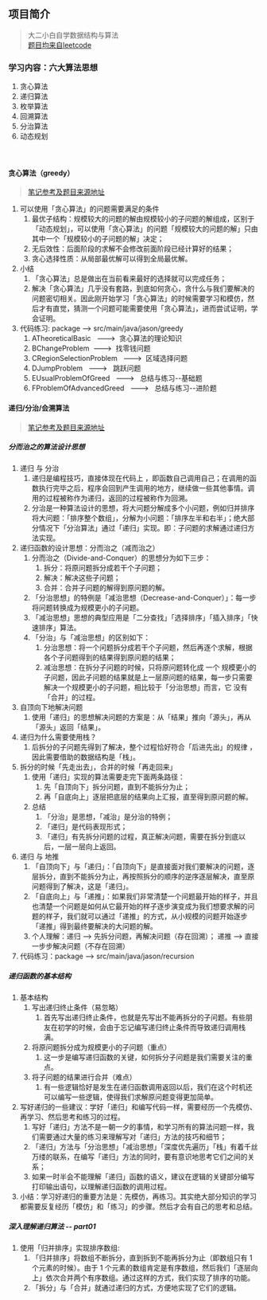 ## 项目简介

> 大二小白自学数据结构与算法 <br>
> [题目均来自leetcode](https://leetcode.cn/)

### 学习内容：六大算法思想

1. 贪心算法
2. 递归算法
3. 枚举算法
4. 回溯算法
5. 分治算法
6. 动态规划
   <br>
   <br>
   <br>

#### 贪心算法（greedy）

> [笔记参考及题目来源地址](https://leetcode.cn/leetbook/read/greedy/r28jah/)

1. 可以使用「贪心算法」的问题需要满足的条件
    1. 最优子结构：规模较大的问题的解由规模较小的子问题的解组成，区别于「动态规划」，可以使用「贪心算法」的问题「规模较大的问题的解」只由其中一个「规模较小的子问题的解」决定；
    2. 无后效性：后面阶段的求解不会修改前面阶段已经计算好的结果；
    3. 贪心选择性质：从局部最优解可以得到全局最优解。
2. 小结
    1. 「贪心算法」总是做出在当前看来最好的选择就可以完成任务；
    2. 解决「贪心算法」几乎没有套路，到底如何贪心，贪什么与我们要解决的问题密切相关。因此刚开始学习「贪心算法」的时候需要学习和模仿，然后才有直觉，猜测一个问题可能需要使用「贪心算法」，进而尝试证明，学会证明。
3. 代码练习: package --> src/main/java/jason/greedy
    1. ATheoreticalBasic &nbsp;&nbsp;--->&nbsp;&nbsp;贪心算法的理论知识
    2. BChangeProblem&nbsp;&nbsp;--->&nbsp;&nbsp;找零钱问题
    3. CRegionSelectionProblem &nbsp;&nbsp;--->&nbsp;&nbsp;区域选择问题
    4. DJumpProblem &nbsp;&nbsp;--->&nbsp;&nbsp; 跳跃问题
    5. EUsualProblemOfGreed &nbsp;&nbsp;--->&nbsp;&nbsp; 总结与练习--基础题
    6. FProblemOfAdvancedGreed &nbsp;&nbsp;--->&nbsp;&nbsp; 总结与练习--进阶题

#### 递归/分治/会溯算法

> [笔记参考及题目来源地址](https://leetcode.cn/leetbook/read/recursion-and-divide-and-conquer/r24abc/)

##### 分而治之的算法设计思想 

1. 递归 与 分治
    1. 递归是编程技巧，直接体现在代码上 ，即函数自己调用自己；在调用的函数执行完毕之后，程序会回到产生调用的地方，继续做一些其他事情。调用的过程被称作为递归，返回的过程被称作为回溯。
    2. 分治是一种算法设计的思想，将大问题分解成多个小问题，例如归并排序将大问题：「排序整个数组」，分解为小问题：「排序左半和右半」；绝大部分情况下「分治算法」通过「递归」实现。即：子问题的求解通过递归方法实现。
2. 递归函数的设计思想：分而治之（减而治之）
    1. 分而治之（Divide-and-Conquer）的思想分为如下三步：
        1. 拆分：将原问题拆分成若干个子问题；
        2. 解决：解决这些子问题；
        3. 合并：合并子问题的解得到原问题的解。
    2. 「分治思想」的特例是「减治思想（Decrease-and-Conquer）」：每一步将问题转换成为规模更小的子问题。
    3. 「减治思想」思想的典型应用是「二分查找」「选择排序」「插入排序」「快速排序」算法。
    4. 「分治」与「减治思想」的区别如下：
        1. 分治思想：将一个问题拆分成若干个子问题，然后再逐个求解，根据各个子问题得到的结果得到原问题的结果；
        2. 减治思想：在拆分子问题的时候，只将原问题转化成 一个 规模更小的子问题，因此子问题的结果就是上一层原问题的结果，每一步只需要解决一个规模更小的子问题，相比较于「分治思想」而言，它 没有「合并」的过程。
3. 自顶向下地解决问题
    1. 使用「递归」的思想解决问题的方案是：从「结果」推向「源头」，再从「源头」返回「结果」。
4. 递归为什么需要使用栈？
    1. 后拆分的子问题先得到了解决，整个过程恰好符合「后进先出」的规律 ，因此需要借助的数据结构是「栈」。
5. 拆分的时候「先走出去」，合并的时候「再走回来」
    1. 使用「递归」实现的算法需要走完下面两条路径：
        1. 先「自顶向下」拆分问题，直到不能拆分为止；
        2. 再「自底向上」逐层把底层的结果向上汇报，直至得到原问题的解。
    2. 总结
        1. 「分治」是思想，「减治」是分治的特例；
        2. 「递归」是代码表现形式；
        3. 「递归」有先拆分问题的过程，真正解决问题，需要在拆分到底以后，一层一层向上返回。
6. 递归 与 地推
   1. 「自顶向下」与「递归」：「自顶向下」是直接面对我们要解决的问题，逐层拆分，直到不能拆分为止，再按照拆分的顺序的逆序逐层解决，直至原问题得到了解决，这是「递归」。
   2. 「自底向上」与「递推」：如果我们非常清楚一个问题最开始的样子，并且也清楚一个问题是如何从它最开始的样子逐步演变成为我们想要求解的问题的样子，我们就可以通过「递推」的方式，从小规模的问题开始逐步「递推」得到最终要解决的大问题的解。
   3. 个人理解：递归 --> 先拆分问题，再解决问题（存在回溯）；  递推 --> 直接一步步解决问题（不存在回溯）
7. 代码练习：package --> src/main/java/jason/recursion

##### 递归函数的基本结构
1. 基本结构
   1. 写出递归终止条件（易忽略）
      1. 首先写出递归终止条件，也就是先写出不能再拆分的子问题。有些朋友在初学的时候，会由于忘记编写递归终止条件而导致递归调用栈满。
   2. 将原问题拆分成为规模更小的子问题（重点）
      1. 这一步是编写递归函数的关键，如何拆分子问题是我们需要关注的重点。
   3. 将子问题的结果进行合并（难点）
      1. 有一些逻辑恰好是发生在递归函数调用返回以后，我们在这个时机还可以编写一些逻辑，使得我们求解原问题变得更加简单。
2. 写好递归的一些建议：学好「递归」和编写代码一样，需要经历一个先模仿、再学习、然后思考和练习的过程。
   1. 写好「递归」方法不是一朝一夕的事情，和学习所有的算法问题一样，我们需要通过大量的练习来理解写对「递归」方法的技巧和细节；
   2. 「递归」方法与「分治思想」「减治思想」「深度优先遍历」「栈」有着千丝万缕的联系，在编写「递归」方法的同时，要有意识地思考它们之间的关系；
   3. 如果一时半会不能理解「递归」函数的语义，建议在逻辑的关键部分编写打印输出语句，以理解递归函数的调用过程。
3. 小结：学习好递归的重要方法是：先模仿，再练习。其实绝大部分知识的学习都需要反复经历「模仿」和「练习」的步骤。然后才会有自己的思考和总结。

##### 深入理解递归算法 -- part01
1. 使用「归并排序」实现排序数组:   
   1. 「归并排序」将数组不断拆分，直到拆到不能再拆分为止（即数组只有 1 个元素的时候）。由于 1 个元素的数组肯定是有序数组，然后我们「逐层向上」依次合并两个有序数组。通过这样的方式，我们实现了排序的功能。 
   2. 「拆分」与「合并」就通过递归的方式，方便地实现了它们的逻辑。


